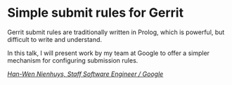 # Simple submit rules for Gerrit

Gerrit submit rules are traditionally written in Prolog, which is powerful, but
difficult to write and understand.

In this talk, I will present work by my team at Google to offer a simpler
mechanism for configuring submission rules.

*[Han-Wen Nienhuys, Staff Software Engineer / Google](../speakers.md#hanwen)*
